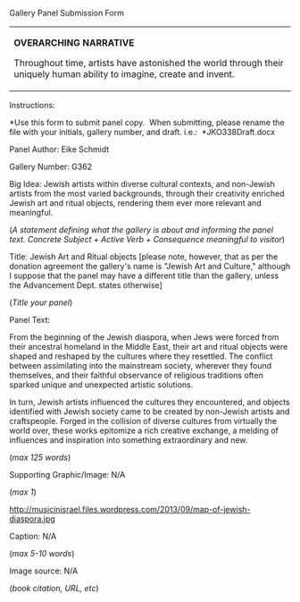 Gallery Panel Submission Form

<table>
<colgroup>
<col width="100%" />
</colgroup>
<tbody>
<tr class="odd">
<td align="left"><p><strong>OVERARCHING NARRATIVE</strong></p>
<p>Throughout time, artists have astonished the world through their uniquely human ability to imagine, create and invent.</p></td>
</tr>
</tbody>
</table>

Instructions:<span class="Apple-converted-space"> </span>

*Use this form to submit panel copy.<span class="Apple-converted-space">  </span>When submitting, please rename the file with your initials, gallery number, and draft. i.e.:<span class="Apple-converted-space">  </span>*JKO338Draft.docx

Panel Author: Eike Schmidt

Gallery Number: G362

Big Idea: Jewish artists within diverse cultural contexts, and non-Jewish artists from the most varied backgrounds, through their creativity enriched Jewish art and ritual objects, rendering them ever more relevant and meaningful.

(*A statement defining what the gallery is about and informing the panel text. Concrete Subject + Active Verb + Consequence meaningful to visitor*)

Title: Jewish Art and Ritual objects \[please note, however, that as per the donation agreement the gallery's name is "Jewish Art and Culture," although I suppose that the panel may have a different title than the gallery, unless the Advancement Dept. states otherwise\]

(*Title your panel*)

Panel Text:<span class="Apple-converted-space"> </span>

From the beginning of the Jewish diaspora, when Jews were forced from their ancestral homeland in the Middle East, their art and ritual objects were shaped and reshaped by the cultures where they resettled. The conflict between assimilating into the mainstream society, wherever they found themselves, and their faithful observance of religious traditions often sparked unique and unexpected artistic solutions.<span class="Apple-converted-space"> </span>

In turn, Jewish artists influenced the cultures they encountered, and objects identified with Jewish society came to be created by non-Jewish artists and craftspeople. Forged in the collision of diverse cultures from virtually the world over, these works epitomize a rich creative exchange, a melding of influences and inspiration into something extraordinary and new.

(*max 125 words*)

Supporting Graphic/Image: N/A

(*max 1*)

http://musicinisrael.files.wordpress.com/2013/09/map-of-jewish-diaspora.jpg

Caption: N/A

(*max 5-10 words*)

Image source: N/A<span class="Apple-converted-space"> </span>

(*book citation, URL, etc*)
